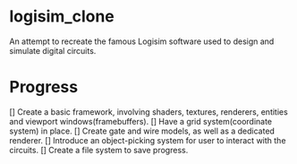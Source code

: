 # logisim_clone
An attempt to recreate the famous Logisim software used to design and simulate digital circuits. 

# Progress
[] Create a basic framework, involving shaders, textures, renderers, entities and viewport windows(framebuffers).
[] Have a grid system(coordinate system) in place.
[] Create gate and wire models, as well as a dedicated renderer.
[] Introduce an object-picking system for user to interact with the circuits.
[] Create a file system to save progress.
